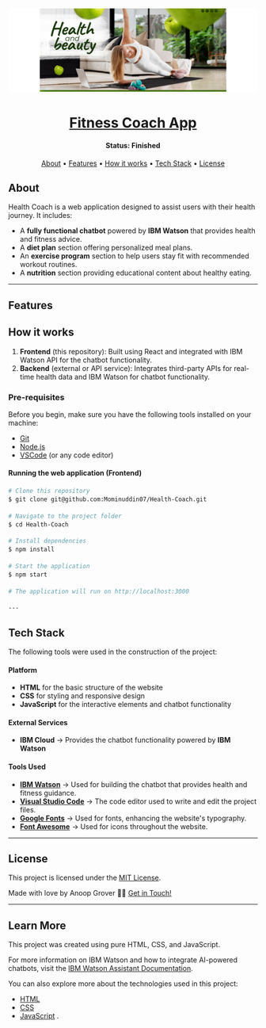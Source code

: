 <h1 align="center">
    <img alt="project" title="#About" src="./images/healthcoach.png" />
</h1>

<h1 align="center">
  <a href="https://healthcoachz.netlify.app">Fitness Coach App</a>
</h1>
<h4 align="center"> 
	 Status: Finished
</h4>

<p align="center">
 <a href="#about">About</a> •
 <a href="#features">Features</a> •
 <a href="#how-it-works">How it works</a> • 
 <a href="#tech-stack">Tech Stack</a> •   
 <a href="#user-content-license">License</a>
</p>

## About

Health Coach is a web application designed to assist users with their health journey. It includes:

- A **fully functional chatbot** powered by **IBM Watson** that provides health and fitness advice.
- A **diet plan** section offering personalized meal plans.
- An **exercise program** section to help users stay fit with recommended workout routines.
- A **nutrition** section providing educational content about healthy eating.

---

## Features



## How it works

1. **Frontend** (this repository): Built using React and integrated with IBM Watson API for the chatbot functionality.
2. **Backend** (external or API service): Integrates third-party APIs for real-time health data and IBM Watson for chatbot functionality.

### Pre-requisites

Before you begin, make sure you have the following tools installed on your machine:
- [Git](https://git-scm.com)
- [Node.js](https://nodejs.org/en/)
- [VSCode](https://code.visualstudio.com/) (or any code editor)

#### Running the web application (Frontend)

```bash
# Clone this repository
$ git clone git@github.com:Mominuddin07/Health-Coach.git

# Navigate to the project folder
$ cd Health-Coach

# Install dependencies
$ npm install

# Start the application
$ npm start

# The application will run on http://localhost:3000

---
```

## Tech Stack

The following tools were used in the construction of the project:

#### **Platform**
- **HTML** for the basic structure of the website
- **CSS** for styling and responsive design
- **JavaScript** for the interactive elements and chatbot functionality

#### **External Services**
- **IBM Cloud** → Provides the chatbot functionality powered by **IBM Watson**

#### **Tools Used**
- **[IBM Watson](https://www.ibm.com/cloud/watson-assistant/)** → Used for building the chatbot that provides health and fitness guidance.
- **[Visual Studio Code](https://code.visualstudio.com/)** → The code editor used to write and edit the project files.
- **[Google Fonts](https://fonts.google.com/)** → Used for fonts, enhancing the website's typography.
- **[Font Awesome](https://fontawesome.com/)** → Used for icons throughout the website.

---


## License

This project is licensed under the [MIT License](./LICENSE).

Made with love by Anoop Grover 👋🏽 [Get in Touch!](https://www.linkedin.com/in/anoopgrover22/)

---

## Learn More

This project was created using pure HTML, CSS, and JavaScript.

For more information on IBM Watson and how to integrate AI-powered chatbots, visit the [IBM Watson Assistant Documentation](https://www.ibm.com/cloud/watson-assistant/).

You can also explore more about the technologies used in this project:
- [HTML](https://developer.mozilla.org/en-US/docs/Web/HTML)
- [CSS](https://developer.mozilla.org/en-US/docs/Web/CSS)
- [JavaScript](https://developer.mozilla.org/en-US/docs/Web/JavaScript)
.
